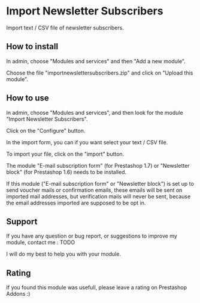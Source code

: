 # Import Newsletter Subscribers

Import text / CSV file of newsletter subscribers.

## How to install

In admin, choose "Modules and services" and then "Add a new module". 

Choose the file "importnewslettersubscribers.zip" and click on "Upload this module".

## How to use

In admin, choose "Modules and services", and then look for the module "Import Newsletter Subscribers".

Click on the "Configure" button.

In the import form, you can if you want select your text / CSV file.

To import your file, click on the "import" button.

The module "E-mail subscription form" (for Prestashop 1.7) or "Newsletter block" (for Prestashop 1.6) needs to be installed.

If this module ("E-mail subscription form" or "Newsletter block") is set up to send voucher mails or confirmation emails, these emails will be sent on imported mail addresses, but verification mails will never be sent, because the email addresses imported are supposed to be opt in.

## Support

If you have any question or bug report, or suggestions to improve my module, contact me : TODO

I will do my best to help you with your module.

## Rating

If you found this module was usefull, please leave a rating on Prestashop Addons :)